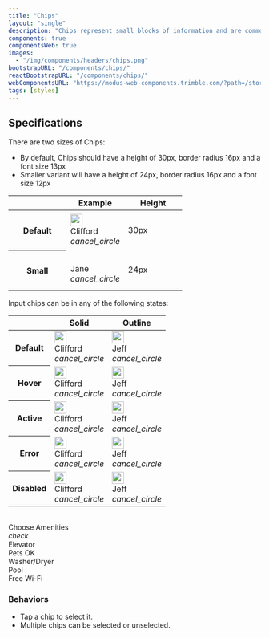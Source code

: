```yaml
---
title: "Chips"
layout: "single"
description: "Chips represent small blocks of information and are commonly used for input or filtering."
components: true
componentsWeb: true
images:
  - "/img/components/headers/chips.png"
bootstrapURL: "/components/chips/"
reactBootstrapURL: "/components/chips/"
webComponentsURL: "https://modus-web-components.trimble.com/?path=/story/components-chip--default"
tags: [styles]
---
```


## Specifications

There are two sizes of Chips:

- By default, Chips should have a height of 30px, border radius 16px and a font size 13px
- Smaller variant will have a height of 24px, border radius 16px and a font size 12px

<style>
[data-theme=dark] .chip-solid:not(:disabled):not(.disabled):not(.error):active, [data-theme=dark] .chip-solid:not(:disabled):not(.disabled):not(.error).active {
  background-color: #019AEB!important;
}
</style>

<link rel="stylesheet" href="https://cdn.jsdelivr.net/npm/@trimble-oss/modus-icons@1/dist/modus-solid/fonts/modus-icons.css">

<table class="table table-bordered w-100" style="width:fit-content">
  <thead class="thead-light">
    <tr>
      <th width="100"></th>
      <th>Example</th>
      <th width="100">Height</th>
    </tr>
  </thead>
  <tbody>
    <tr style="height:80px">
      <th scope="row">Default</th>
      <td class="anatomy-cell text-center">
        <div class="chip chip-solid chip-input anatomy-display-static" data-anatomy-colors="false" role="alert" data-toggle="popover" data-trigger="manual" data-html="true" data-placement="left" data-content="<small><b>font-size:</b> 13px<br><b>border-radius:</b> 16px<br></small>">
        <div class="chip-thumbnail">
          <img src="/img/headshot.png" height="24" width="24" alt="" />
        </div>
        <div class="chip-text">Clifford</div>
        <div class="chip-delete-right">
          <i class="modus-icons notranslate" aria-hidden="true">cancel_circle</i>
        </div>
      </div>
      </td>
      <td>30px</td>
    </tr>
    <tr style="height:80px">
      <th scope="row">Small</th>
      <td class="anatomy-cell text-center">
        <div class="chip chip-sm chip-solid chip-input anatomy-display-static" data-anatomy-colors="false" role="alert" data-toggle="popover" data-trigger="manual" data-html="true" data-placement="left" data-content="<small><b>font-size:</b> 12px<br><b>border-radius:</b> 16px<br></small>">
        <div class="chip-thumbnail">
          <img src="/img/headshot.png" height="16" width="16" alt="">
        </div>
        <div class="chip-text">Jane</div>
        <div class="chip-delete-right"><i class="modus-icons notranslate" aria-hidden="true">cancel_circle</i></div>
      </div>
      </td>
      <td>24px</td>
    </tr>
  </tbody>
</table>

Input chips can be in any of the following states:

<table class="table table-bordered w-75">
  <thead class="thead-light">
    <tr>
      <th></th>
      <th>Solid</th>
      <th>Outline</th>
    </tr>
  </thead>
  <tbody>
    <tr>
      <th scope="row">Default</th>
      <td>
        <div class="chip chip-solid chip-input">
          <div class="chip-thumbnail">
            <img src="/img/headshot.png" height="24" width="24" alt="" />
          </div>
          <div class="chip-text">Clifford</div>
          <div class="chip-delete-right">
            <i class="modus-icons notranslate" aria-hidden="true">cancel_circle</i>
          </div>
        </div>
      </td>
      <td>
        <div class="chip chip-outline chip-input">
          <div class="chip-thumbnail">
            <img src="/img/headshot.png" height="24" width="24" alt="" />
          </div>
          <div class="chip-text">Jeff</div>
          <div class="chip-delete-right">
            <i class="modus-icons notranslate" aria-hidden="true">cancel_circle</i>
          </div>
        </div>
      </td>
    </tr>
    <tr>
      <th scope="row">Hover</th>
      <td>
        <div class="chip chip-solid chip-input hover">
          <div class="chip-thumbnail">
            <img src="/img/headshot.png" height="24" width="24" alt="" />
          </div>
          <div class="chip-text">Clifford</div>
          <div class="chip-delete-right">
            <i class="modus-icons notranslate" aria-hidden="true">cancel_circle</i>
          </div>
        </div>
      </td>
      <td>
        <div class="chip chip-outline chip-input hover">
          <div class="chip-thumbnail">
            <img src="/img/headshot.png" height="24" width="24" alt="" />
          </div>
          <div class="chip-text">Jeff</div>
          <div class="chip-delete-right">
            <i class="modus-icons notranslate" aria-hidden="true">cancel_circle</i>
          </div>
        </div>
      </td>
    </tr>
    <tr>
      <th scope="row">Active</th>
      <td>
        <div class="chip chip-solid chip-input active">
          <div class="chip-thumbnail">
            <img src="/img/headshot.png" height="24" width="24" alt="" />
          </div>
          <div class="chip-text">Clifford</div>
          <div class="chip-delete-right">
            <i class="modus-icons notranslate" aria-hidden="true">cancel_circle</i>
          </div>
        </div>
      </td>
      <td>
        <div class="chip chip-outline chip-input active">
          <div class="chip-thumbnail">
            <img src="/img/headshot.png" height="24" width="24" alt="" />
          </div>
          <div class="chip-text">Jeff</div>
          <div class="chip-delete-right">
            <i class="modus-icons notranslate" aria-hidden="true">cancel_circle</i>
          </div>
        </div>
      </td>
    </tr>
    <tr>
      <th scope="row">Error</th>
      <td>
        <div class="chip chip-solid chip-input error">
          <div class="chip-thumbnail">
            <img src="/img/headshot.png" height="24" width="24" alt="" />
          </div>
          <div class="chip-text">Clifford</div>
          <div class="chip-delete-right">
            <i class="modus-icons notranslate" aria-hidden="true">cancel_circle</i>
          </div>
        </div>
      </td>
      <td>
        <div class="chip chip-outline chip-input error">
          <div class="chip-thumbnail">
            <img src="/img/headshot.png" height="24" width="24" alt="" />
          </div>
          <div class="chip-text">Jeff</div>
          <div class="chip-delete-right">
            <i class="modus-icons notranslate" aria-hidden="true">cancel_circle</i>
          </div>
        </div>
      </td>
    </tr>
    <tr>
      <th scope="row">Disabled</th>
      <td>
        <div class="chip chip-solid chip-input disabled">
          <div class="chip-thumbnail">
            <img src="/img/headshot.png" loading="lazy" height="24" width="24" alt="" />
          </div>
          <div class="chip-text">Clifford</div>
          <div class="chip-delete-right">
            <i class="modus-icons notranslate" aria-hidden="true">cancel_circle</i>
          </div>
        </div>
      </td>
      <td>
        <div class="chip chip-outline chip-input disabled">
          <div class="chip-thumbnail">
            <img src="/img/headshot.png" loading="lazy" height="24" width="24" alt="" />
          </div>
          <div class="chip-text">Jeff</div>
          <div class="chip-delete-right">
            <i class="modus-icons notranslate" aria-hidden="true">cancel_circle</i>
          </div>
        </div>
      </td>
    </tr>
  </tbody>
</table>
<br>

<div class="guide-example-block">
  <div class="guide-sample" id="filterChipsExample">
    <span class="h4 d-block">Choose Amenities</span>
    <div class="chip chip-solid chip-filter mr-2 active">
      <div class="chip-icon-left"><i class="modus-icons notranslate" aria-hidden="true">check</i></div>
      <div class="chip-text">Elevator</div>
    </div>
    <div class="chip chip-solid chip-filter mr-2">
      <div class="chip-text">Pets OK</div>
    </div>
    <div class="chip chip-solid chip-filter mr-2">
      <div class="chip-text">Washer/Dryer</div>
    </div>
    <div class="chip chip-solid chip-filter mr-2">
      <div class="chip-text">Pool</div>
    </div>
    <div class="chip chip-solid chip-filter mr-2">
      <div class="chip-text">Free Wi-Fi</div>
    </div>
  </div>
</div>

### Behaviors

- Tap a chip to select it.
- Multiple chips can be selected or unselected.
